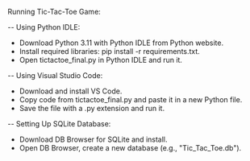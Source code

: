 Running Tic-Tac-Toe Game:

-- Using Python IDLE:
* Download Python 3.11 with Python IDLE from Python website.
* Install required libraries: pip install -r requirements.txt.
* Open tictactoe_final.py in Python IDLE and run it.

-- Using Visual Studio Code:
* Download and install VS Code.
* Copy code from tictactoe_final.py and paste it in a new Python file.
* Save the file with a .py extension and run it.

-- Setting Up SQLite Database:
* Download DB Browser for SQLite and install.
* Open DB Browser, create a new database (e.g., "Tic_Tac_Toe.db").
